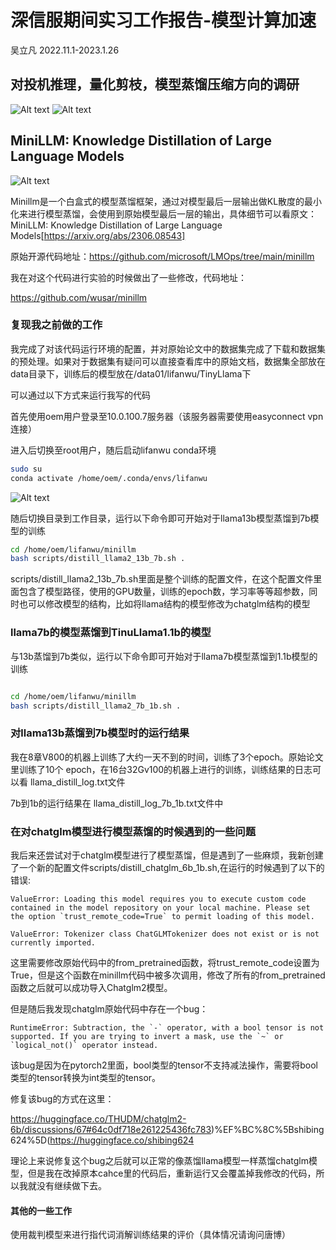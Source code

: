 # 深信服期间实习工作报告-模型计算加速

吴立凡 2022.11.1-2023.1.26

## 对投机推理，量化剪枝，模型蒸馏压缩方向的调研

![Alt text](images/image.png)
![Alt text](images/image1.png)


## MiniLLM: Knowledge Distillation of Large Language Models

![Alt text](images/image-1.png)

Minillm是一个白盒式的模型蒸馏框架，通过对模型最后一层输出做KL散度的最小化来进行模型蒸馏，会使用到原始模型最后一层的输出，具体细节可以看原文：MiniLLM: Knowledge Distillation of Large Language Models[https://arxiv.org/abs/2306.08543]


原始开源代码地址：https://github.com/microsoft/LMOps/tree/main/minillm

我在对这个代码进行实验的时候做出了一些修改，代码地址：

https://github.com/wusar/minillm

### 复现我之前做的工作

我完成了对该代码运行环境的配置，并对原始论文中的数据集完成了下载和数据集的预处理。如果对于数据集有疑问可以直接查看库中的原始文档，数据集全部放在data目录下，训练后的模型放在/data01/lifanwu/TinyLlama下

可以通过以下方式来运行我写的代码

首先使用oem用户登录至10.0.100.7服务器（该服务器需要使用easyconnect vpn连接）

进入后切换至root用户，随后启动lifanwu conda环境


```bash
sudo su
conda activate /home/oem/.conda/envs/lifanwu
```
![Alt text](images/3a6d798f8aef5acaee11334f7601d8d.png)

随后切换目录到工作目录，运行以下命令即可开始对于llama13b模型蒸馏到7b模型的训练

```bash
cd /home/oem/lifanwu/minillm
bash scripts/distill_llama2_13b_7b.sh .
```
scripts/distill_llama2_13b_7b.sh里面是整个训练的配置文件，在这个配置文件里面包含了模型路径，使用的GPU数量，训练的epoch数，学习率等等超参数，同时也可以修改模型的结构，比如将llama结构的模型修改为chatglm结构的模型

### llama7b的模型蒸馏到TinuLlama1.1b的模型

与13b蒸馏到7b类似，运行以下命令即可开始对于llama7b模型蒸馏到1.1b模型的训练

```bash

cd /home/oem/lifanwu/minillm
bash scripts/distill_llama2_7b_1b.sh .

```

### 对llama13b蒸馏到7b模型时的运行结果

我在8章V800的机器上训练了大约一天不到的时间，训练了3个epoch。原始论文里训练了10个 epoch，在16台32Gv100的机器上进行的训练，训练结果的日志可以看 llama_distill_log.txt文件


7b到1b的运行结果在 llama_distill_log_7b_1b.txt文件中


### 在对chatglm模型进行模型蒸馏的时候遇到的一些问题

我后来还尝试对于chatglm模型进行了模型蒸馏，但是遇到了一些麻烦，我新创建了一个新的配置文件scripts/distill_chatglm_6b_1b.sh,在运行的时候遇到了以下的错误:


```
ValueError: Loading this model requires you to execute custom code contained in the model repository on your local machine. Please set the option `trust_remote_code=True` to permit loading of this model.

ValueError: Tokenizer class ChatGLMTokenizer does not exist or is not currently imported.
```

这里需要修改原始代码中的from_pretrained函数，将trust_remote_code设置为True，但是这个函数在minillm代码中被多次调用，修改了所有的from_pretrained函数之后就可以成功导入Chatglm2模型。

但是随后我发现chatglm原始代码中存在一个bug：

```
RuntimeError: Subtraction, the `-` operator, with a bool tensor is not supported. If you are trying to invert a mask, use the `~` or `logical_not()` operator instead.
```

该bug是因为在pytorch2里面，bool类型的tensor不支持减法操作，需要将bool类型的tensor转换为int类型的tensor。


修复该bug的方式在这里：

https://huggingface.co/THUDM/chatglm2-6b/discussions/67#64c0df718e261225436fc783)%EF%BC%8C%5Bshibing624%5D(https://huggingface.co/shibing624


理论上来说修复这个bug之后就可以正常的像蒸馏llama模型一样蒸馏chatglm模型，但是我在改掉原本cahce里的代码后，重新运行又会覆盖掉我修改的代码，所以我就没有继续做下去。


#### 其他的一些工作

使用裁判模型来进行指代词消解训练结果的评价（具体情况请询问唐博）


